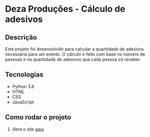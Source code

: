 # Deza Produções - Cálculo de adesivos
## Descrição
Este projeto foi desenvolvido para calcular a quantidade de adesivos necessária para um evento. O cálculo é feito com base no número de pessoas e na quantidade de adesivos que cada pessoa irá receber.

## Tecnologias
- Python 3.8
- HTML
- CSS
- JavaScript

## Como rodar o projeto
1. Abra o site [aqui](https://github.com/carlusnz-dev/calculo_preco_deza)